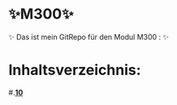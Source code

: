 # :sparkles:M300:sparkles:
:sparkles: Das ist mein GitRepo für den Modul M300 : :sparkles:
# Inhaltsverzeichnis:
  #.[__10__](https://github.com/aurora150/M300/tree/main/_10_)
